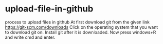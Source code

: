 # upload-file-in-github
process to upload files in github
At first download git from the given link 
https://git-scm.com/downloads
Click on the operating system that you want to download git on.
Install git after it is downloaded.
Now press windows+R and write cmd and enter.
